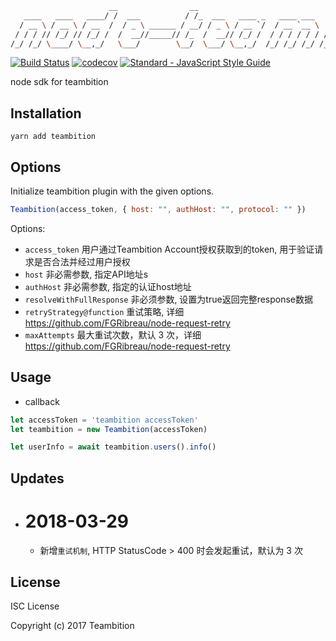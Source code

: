 ```bash
                      __                __                               __      _    __     _                
   ____   ____   ____/ /  ___          / /_  ___   ____ _   ____ ___    / /_    (_)  / /_   (_)  ____    ____
  / __ \ / __ \ / __  /  / _ \ ______ / __/ / _ \ / __ `/  / __ `__ \  / __ \  / /  / __/  / /  / __ \  / __ \
 / / / // /_/ // /_/ /  /  __//_____// /_  /  __// /_/ /  / / / / / / / /_/ / / /  / /_   / /  / /_/ / / / / /
/_/ /_/ \____/ \__,_/   \___/        \__/  \___/ \__,_/  /_/ /_/ /_/ /_.___/ /_/   \__/  /_/   \____/ /_/ /_/

```
[![Build Status](https://travis-ci.org/teambition/node-teambition.svg?branch=master)](https://travis-ci.org/teambition/node-teambition)  [![codecov](https://codecov.io/gh/teambition/node-teambition/branch/master/graph/badge.svg)](https://codecov.io/gh/teambition/node-teambition)  [![Standard - JavaScript Style Guide](https://img.shields.io/badge/code%20style-standard-brightgreen.svg)](http://standardjs.com/)

node sdk for teambition


## Installation
```
yarn add teambition
```

## Options
Initialize teambition plugin with the given options.

```JavaScript
Teambition(access_token, { host: "", authHost: "", protocol: "" })
```
Options:

 - `access_token` 用户通过Teambition Account授权获取到的token, 用于验证请求是否合法并经过用户授权
 - `host` 非必需参数, 指定API地址s
 - `authHost` 非必需参数, 指定的认证host地址
 - `resolveWithFullResponse` 非必须参数, 设置为true返回完整response数据
 - `retryStrategy@function` 重试策略, 详细 https://github.com/FGRibreau/node-request-retry
 - `maxAttempts` 最大重试次数，默认 3 次，详细 https://github.com/FGRibreau/node-request-retry


## Usage

* callback
```JavaScript
let accessToken = 'teambition accessToken'
let teambition = new Teambition(accessToken)

let userInfo = await teambition.users().info()

```

## Updates

- # 2018-03-29
  - 新增`重试机制`, HTTP StatusCode > 400 时会发起重试，默认为 3 次

## License

ISC License

Copyright (c) 2017 Teambition
